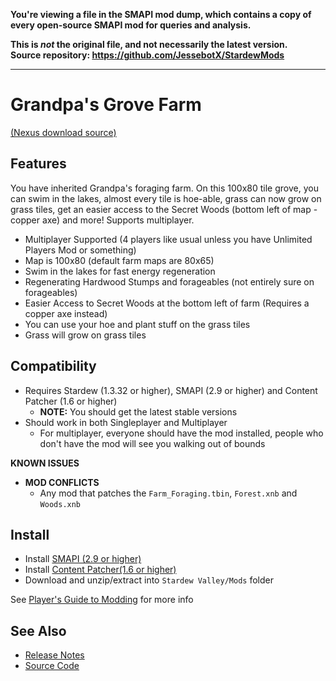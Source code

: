 **You're viewing a file in the SMAPI mod dump, which contains a copy of every open-source SMAPI mod
for queries and analysis.**

**This is _not_ the original file, and not necessarily the latest version.**  
**Source repository: https://github.com/JessebotX/StardewMods**

----

# Grandpa's Grove Farm
[(Nexus download source)](https://www.nexusmods.com/stardewvalley/mods/2937)

## Features
You have inherited Grandpa's foraging farm. On this 100x80 tile grove, you can swim in the lakes, almost every tile is hoe-able, grass can now grow on grass tiles, 
get an easier access to the Secret Woods (bottom left of map - copper axe) and more! Supports multiplayer.

- Multiplayer Supported (4 players like usual unless you have Unlimited Players Mod or something)
- Map is 100x80 (default farm maps are 80x65)
- Swim in the lakes for fast energy regeneration
- Regenerating Hardwood Stumps and forageables (not entirely sure on forageables)
- Easier Access to Secret Woods at the bottom left of farm (Requires a copper axe instead)
- You can use your hoe and plant stuff on the grass tiles
- Grass will grow on grass tiles

## Compatibility
- Requires Stardew (1.3.32 or higher), SMAPI (2.9 or higher) and Content Patcher (1.6 or higher)
  - **NOTE:** You should get the latest stable versions
- Should work in both Singleplayer and Multiplayer
  - For multiplayer, everyone should have the mod installed, people who don't have the mod will see you walking out of bounds

**KNOWN ISSUES**
- **MOD CONFLICTS**
    - Any mod that patches the ```Farm_Foraging.tbin```, ```Forest.xnb``` and ```Woods.xnb```
## Install
- Install [SMAPI (2.9 or higher)](https://www.nexusmods.com/stardewvalley/mods/2400)
- Install [Content Patcher(1.6 or higher)](https://www.nexusmods.com/stardewvalley/mods/1915)
- Download and unzip/extract into ```Stardew Valley/Mods``` folder

See [Player's Guide to Modding](https://stardewvalleywiki.com/Modding:Player_Guide/Getting_Started) for more info

## See Also
- [Release Notes](https://github.com/JessebotX/StardewMods/blob/master/ContentPatcherMods/%5BCP%5D%20Grandpa's%20Grove%20Farm/changelog.md)
- [Source Code](https://github.com/JessebotX/StardewMods/tree/master/ContentPatcherMods/%5BCP%5D%20Grandpa's%20Grove%20Farm)